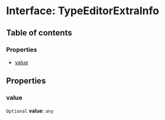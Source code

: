 # Interface: TypeEditorExtraInfo

## Table of contents

### Properties

* [value](/en/auto-docs/type-editor/interfaces/TypeEditorExtraInfo.md#value)

## Properties

### value

`Optional` **value**: `any`
